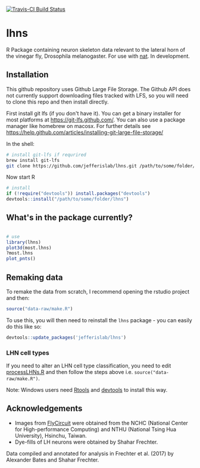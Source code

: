 [![Travis-CI Build Status](https://travis-ci.org/jefferislab/lhns.svg?branch=master)](https://travis-ci.org/jefferislab/lhns)
# lhns
R Package containing neuron skeleton data relevant to the lateral horn of the vinegar fly, Drosophila melanogaster. For use with [nat](https://github.com/jefferis/rcatmaid). In development.


## Installation

This github repository uses Github Large File Storage. The Github API does not currently support downloading files tracked with LFS, so you will need to clone this repo and then install directly. 

First install git lfs (if you don't have it). You can get a binary installer for most platforms at https://git-lfs.github.com/. 
You can also use a package manager like homebrew on macosx. For further details see https://help.github.com/articles/installing-git-large-file-storage/

In the shell:
```sh
# install git-lfs if requrired
brew install git-lfs
git clone https://github.com/jefferislab/lhns.git /path/to/some/folder/
```

Now start R
```r
# install
if (!require("devtools")) install.packages("devtools")
devtools::install("/path/to/some/folder/lhns")
```


## What's in the package currently?
```r

# use
library(lhns)
plot3d(most.lhns)
?most.lhns
plot_pnts()
```

## Remaking data

To remake the data from scratch, I recommend opening the rstudio project and then:

```r
source("data-raw/make.R")
```

To use this, you will then need to reinstall the `lhns` package - you can easily
do this like so:

```r
devtools::update_packages('jefferislab/lhns')
```
### LHN cell types
If you need to alter an LHN cell type classification, you need to edit
[processLHNs.R](data-raw/processLHNs.R) and then follow the steps above i.e. 
`source("data-raw/make.R")`. 

Note: Windows users need [Rtools](http://www.murdoch-sutherland.com/Rtools/) and
[devtools](http://CRAN.R-project.org/package=devtools) to install this way.

## Acknowledgements
* Images from [FlyCircuit](http://flycircuit.tw) were obtained from the NCHC (National Center for High-performance Computing) and NTHU (National Tsing Hua University), Hsinchu, Taiwan.
* Dye-fills of LH neurons were obtained by Shahar Frechter. 

Data compiled and annotated for analysis in Frechter et al. (2017) by Alexander Bates
and Shahar Frechter. 
